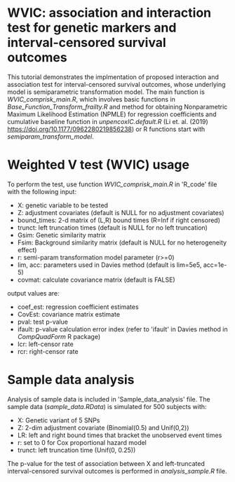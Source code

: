 # WVIC: association and interaction test for genetic markers and interval-censored survival outcomes

This tutorial demonstrates the implmentation of proposed interaction and association test for interval-censored survival outcomes, whose underlying model is semiparametric transformation model. The main function is _WVIC_comprisk_main.R_, which involves basic functions in _Base_Function_Transform_frailty.R_ and method for obtaining Nonparametric Maximum Likelihood Estimation (NPMLE) for regression coefficients and cumulative baseline function in _unpencoxIC.default.R_ (Li et. al. (2019) https://doi.org/10.1177/0962280219856238) or R functions start with _semiparam_transform_model_.

# Weighted V test (WVIC) usage
To perform the test, use function _WVIC_comprisk_main.R_ in 'R_code' file with the following input:
* X:           genetic variable to be tested
* Z:           adjustment covariates (default is NULL for no adjustment covariates)
* bound_times: 2-d matrix of (L,R) bound times (R=Inf if right censored)
* trunct:      left truncation times (default is NULL for no left truncation)
* Gsim:        Genetic similarity matrix
* Fsim:        Background similarity matrix (default is NULL for no heterogeneity effect)
* r:           semi-param transformation model parameter (r>=0)
* lim, acc:    parameters used in Davies method (default is lim=5e5, acc=1e-5)
* covmat:      calculate covariance matrix (default is FALSE)

output values are:
* coef_est: regression coefficient estimates
* CovEst: covariance matrix estimate
* pval: test p-value
* ifault: p-value calculation error index (refer to 'ifault' in Davies method in _CompQuadForm_ R package)
* lcr: left-censor rate
* rcr: right-censor rate

# Sample data analysis
Analysis of sample data is included in 'Sample_data_analysis' file. The sample data (_sample_data.RData_) is simulated for 500 subjects with:
* X: Genetic variant of 5 SNPs
* Z: 2-dim adjustment covariate (Binomial(0.5) and Unif(0,2))
* LR: left and right bound times that bracket the unobserved event times
* r: set to 0 for Cox proportional hazard model
* trunct: left truncation time (Unif(0, 0.25))

The p-value for the test of association between X and left-truncated interval-censored survival outcomes is performed in _analysis_sample.R_ file.



